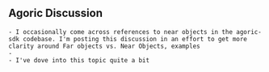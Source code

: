 ## Agoric Discussion
	- I occasionally come across references to near objects in the agoric-sdk codebase. I'm posting this discussion in an effort to get more clarity around Far objects vs. Near Objects, examples
	-
	- I've dove into this topic quite a bit